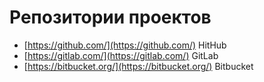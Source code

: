 # Репозитории проектов

- [https://github.com/](https://github.com/) HitHub
- [https://gitlab.com/](https://gitlab.com/) GitLab
- [https://bitbucket.org/](https://bitbucket.org/) Bitbucket
